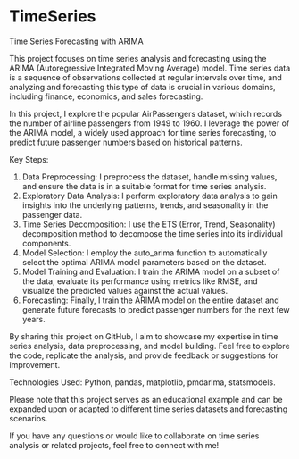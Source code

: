 # TimeSeries
Time Series Forecasting with ARIMA

This project focuses on time series analysis and forecasting using the ARIMA (Autoregressive Integrated Moving Average) model. Time series data is a sequence of observations collected at regular intervals over time, and analyzing and forecasting this type of data is crucial in various domains, including finance, economics, and sales forecasting.

In this project, I explore the popular AirPassengers dataset, which records the number of airline passengers from 1949 to 1960. I leverage the power of the ARIMA model, a widely used approach for time series forecasting, to predict future passenger numbers based on historical patterns.

Key Steps:
1. Data Preprocessing: I preprocess the dataset, handle missing values, and ensure the data is in a suitable format for time series analysis.
2. Exploratory Data Analysis: I perform exploratory data analysis to gain insights into the underlying patterns, trends, and seasonality in the passenger data.
3. Time Series Decomposition: I use the ETS (Error, Trend, Seasonality) decomposition method to decompose the time series into its individual components.
4. Model Selection: I employ the auto_arima function to automatically select the optimal ARIMA model parameters based on the dataset.
5. Model Training and Evaluation: I train the ARIMA model on a subset of the data, evaluate its performance using metrics like RMSE, and visualize the predicted values against the actual values.
6. Forecasting: Finally, I train the ARIMA model on the entire dataset and generate future forecasts to predict passenger numbers for the next few years.

By sharing this project on GitHub, I aim to showcase my expertise in time series analysis, data preprocessing, and model building. Feel free to explore the code, replicate the analysis, and provide feedback or suggestions for improvement.

Technologies Used: Python, pandas, matplotlib, pmdarima, statsmodels.

Please note that this project serves as an educational example and can be expanded upon or adapted to different time series datasets and forecasting scenarios.

If you have any questions or would like to collaborate on time series analysis or related projects, feel free to connect with me!


